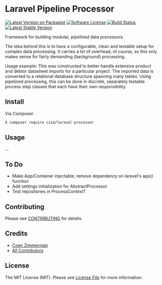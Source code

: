 # Laravel Pipeline Processor

[![Latest Version on Packagist][ico-version]][link-packagist]
[![Software License][ico-license]](LICENSE.md)
[![Build Status](https://travis-ci.org/czim/laravel-processor.svg?branch=master)](https://travis-ci.org/czim/laravel-processor)
[![Latest Stable Version](http://img.shields.io/packagist/v/czim/laravel-processor.svg)](https://packagist.org/packages/czim/laravel-processor)

Framework for building modular, pipelined data processors. 

The idea behind this is to have a configurable, clean and testable setup for complex data processing.
It carries a lot of overhead, of course, so this only makes sense for fairly demanding (background) processing.

Usage example: This was constructed to better handle extensive product and debtor datasheet imports for a particular project.
The imported data is converted to a relational database structure spanning many tables.
Using pipelined processing, this can be done in discrete, separately testable process step classes that each have their own responsibility.  


## Install

Via Composer

``` bash
$ composer require czim/laravel-processor
```

## Usage

...

## To Do

- Make App/Container injectable, remove dependency on laravel's app() function
- Add settings initialization for AbstractProcessor
- Test repositories in ProcessContext?

## Contributing

Please see [CONTRIBUTING](CONTRIBUTING.md) for details.


## Credits

- [Coen Zimmerman][link-author]
- [All Contributors][link-contributors]

## License

The MIT License (MIT). Please see [License File](LICENSE.md) for more information.

[ico-version]: https://img.shields.io/packagist/v/czim/laravel-processor.svg?style=flat-square
[ico-license]: https://img.shields.io/badge/license-MIT-brightgreen.svg?style=flat-square
[ico-downloads]: https://img.shields.io/packagist/dt/czim/laravel-processor.svg?style=flat-square

[link-packagist]: https://packagist.org/packages/czim/laravel-processor
[link-downloads]: https://packagist.org/packages/czim/laravel-processor
[link-author]: https://github.com/czim
[link-contributors]: ../../contributors
